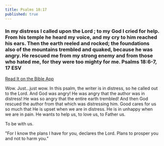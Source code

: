 ```yaml
---
title: Psalms 18:17
published: true
---
```


<h3> In my distress I called upon the Lord ; to my God I cried for help. From his temple he heard my voice, and my cry to him reached his ears. Then the earth reeled and rocked; the foundations also of the mountains trembled and quaked, because he was angry. He rescued me from my strong enemy and from those who hated me, for they were too mighty for me.
Psalms 18:6‭-‬7‭, ‬17 ESV</h3>
<a href = "https://bible.com/bible/59/psa.18.6-17.ESV">Read It on the Bible App</a>
<p> Wow. Just...just wow.
 In this psalm, the writer is in distress, so he called out to the Lord.
 And God was angry! He was angry that the author was in distress! He was so angry that the entire earth trembled!
 And then God rescued the author from that which was distressing him.
 Good cares for us so much that He is upset when we are in distress. He is in unhappy when we are in pain.
 He wants to help us, to love us, to Father us.</p>
<p> To be with us.</p>
<p> "For I know the plans I have for you, declares the Lord.
 Plans to prosper you and not to harm you." </p>
